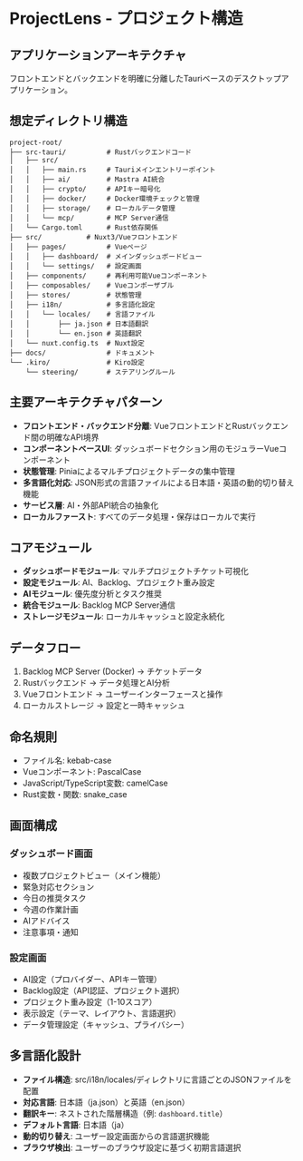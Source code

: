 # ProjectLens - プロジェクト構造

## アプリケーションアーキテクチャ
フロントエンドとバックエンドを明確に分離したTauriベースのデスクトップアプリケーション。

## 想定ディレクトリ構造
```
project-root/
├── src-tauri/          # Rustバックエンドコード
│   ├── src/
│   │   ├── main.rs     # Tauriメインエントリーポイント
│   │   ├── ai/         # Mastra AI統合
│   │   ├── crypto/     # APIキー暗号化
│   │   ├── docker/     # Docker環境チェックと管理
│   │   ├── storage/    # ローカルデータ管理
│   │   └── mcp/        # MCP Server通信
│   └── Cargo.toml      # Rust依存関係
├── src/           # Nuxt3/Vueフロントエンド
│   ├── pages/          # Vueページ
│   │   ├── dashboard/  # メインダッシュボードビュー
│   │   └── settings/   # 設定画面
│   ├── components/     # 再利用可能Vueコンポーネント
│   ├── composables/    # Vueコンポーザブル
│   ├── stores/         # 状態管理
│   ├── i18n/           # 多言語化設定
│   │   └── locales/    # 言語ファイル
│   │       ├── ja.json # 日本語翻訳
│   │       └── en.json # 英語翻訳
│   └── nuxt.config.ts  # Nuxt設定
├── docs/               # ドキュメント
└── .kiro/              # Kiro設定
    └── steering/       # ステアリングルール
```

## 主要アーキテクチャパターン
- **フロントエンド・バックエンド分離**: VueフロントエンドとRustバックエンド間の明確なAPI境界
- **コンポーネントベースUI**: ダッシュボードセクション用のモジュラーVueコンポーネント
- **状態管理**: Piniaによるマルチプロジェクトデータの集中管理
- **多言語化対応**: JSON形式の言語ファイルによる日本語・英語の動的切り替え機能
- **サービス層**: AI・外部API統合の抽象化
- **ローカルファースト**: すべてのデータ処理・保存はローカルで実行

## コアモジュール
- **ダッシュボードモジュール**: マルチプロジェクトチケット可視化
- **設定モジュール**: AI、Backlog、プロジェクト重み設定
- **AIモジュール**: 優先度分析とタスク推奨
- **統合モジュール**: Backlog MCP Server通信
- **ストレージモジュール**: ローカルキャッシュと設定永続化

## データフロー
1. Backlog MCP Server (Docker) → チケットデータ
2. Rustバックエンド → データ処理とAI分析
3. Vueフロントエンド → ユーザーインターフェースと操作
4. ローカルストレージ → 設定と一時キャッシュ

## 命名規則
- ファイル名: kebab-case
- Vueコンポーネント: PascalCase
- JavaScript/TypeScript変数: camelCase
- Rust変数・関数: snake_case

## 画面構成
### ダッシュボード画面
- 複数プロジェクトビュー（メイン機能）
- 緊急対応セクション
- 今日の推奨タスク
- 今週の作業計画
- AIアドバイス
- 注意事項・通知

### 設定画面
- AI設定（プロバイダー、APIキー管理）
- Backlog設定（API認証、プロジェクト選択）
- プロジェクト重み設定（1-10スコア）
- 表示設定（テーマ、レイアウト、言語選択）
- データ管理設定（キャッシュ、プライバシー）

## 多言語化設計
- **ファイル構造**: src/i18n/locales/ディレクトリに言語ごとのJSONファイルを配置
- **対応言語**: 日本語（ja.json）と英語（en.json）
- **翻訳キー**: ネストされた階層構造（例: `dashboard.title`）
- **デフォルト言語**: 日本語（ja）
- **動的切り替え**: ユーザー設定画面からの言語選択機能
- **ブラウザ検出**: ユーザーのブラウザ設定に基づく初期言語選択